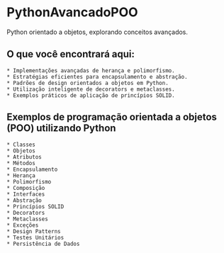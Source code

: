 # PythonAvancadoPOO
Python orientado a objetos, explorando conceitos avançados.

## O que você encontrará aqui:
    * Implementações avançadas de herança e polimorfismo.
    * Estratégias eficientes para encapsulamento e abstração.
    * Padrões de design orientados a objetos em Python.
    * Utilização inteligente de decorators e metaclasses.
    * Exemplos práticos de aplicação de princípios SOLID.

##  Exemplos de programação orientada a objetos (POO) utilizando Python
    * Classes 
    * Objetos
    * Atributos 
    * Métodos
    * Encapsulamento
    * Herança
    * Polimorfismo
    * Composição
    * Interfaces
    * Abstração
    * Princípios SOLID
    * Decorators
    * Metaclasses
    * Exceções
    * Design Patterns
    * Testes Unitários
    * Persistência de Dados
